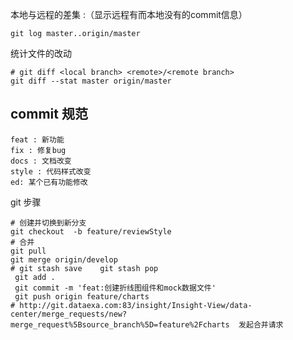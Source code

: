 本地与远程的差集 :（显示远程有而本地没有的commit信息）

```shell
git log master..origin/master
```

统计文件的改动

```shell
# git diff <local branch> <remote>/<remote branch>
git diff --stat master origin/master
```

## commit 规范

```
feat : 新功能
fix : 修复bug
docs : 文档改变
style : 代码样式改变
ed: 某个已有功能修改
```

git 步骤

```shell
# 创建并切换到新分支
git checkout  -b feature/reviewStyle
# 合并
git pull
git merge origin/develop
# git stash save    git stash pop
 git add .
 git commit -m 'feat:创建折线图组件和mock数据文件'
 git push origin feature/charts 
# http://git.dataexa.com:83/insight/Insight-View/data-center/merge_requests/new?merge_request%5Bsource_branch%5D=feature%2Fcharts  发起合并请求 
```

